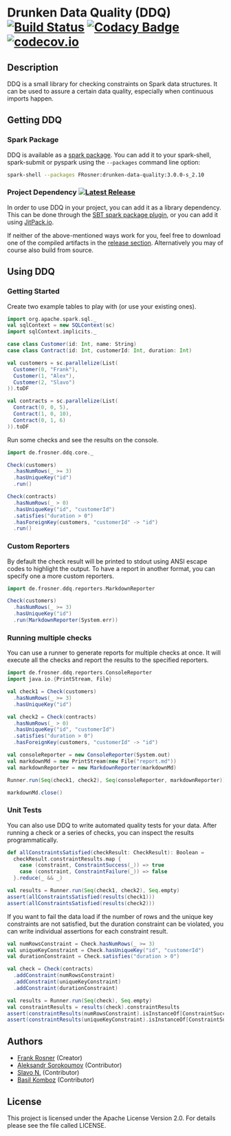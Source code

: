 # Drunken Data Quality (DDQ) [![Build Status](https://travis-ci.org/FRosner/drunken-data-quality.svg?branch=master)](https://travis-ci.org/FRosner/drunken-data-quality) [![Codacy Badge](https://api.codacy.com/project/badge/grade/b738700bad0a4b6da14e06c0dd508a21)](https://www.codacy.com/app/frank_7/drunken-data-quality) [![codecov.io](https://codecov.io/github/FRosner/drunken-data-quality/coverage.svg?branch=master)](https://codecov.io/github/FRosner/drunken-data-quality?branch=master)

## Description

DDQ is a small library for checking constraints on Spark data structures. It can be used to assure a certain data quality, especially when continuous imports happen.

## Getting DDQ

### Spark Package

DDQ is available as a [spark package](http://spark-packages.org/package/FRosner/drunken-data-quality). You can add it to your spark-shell, spark-submit or pyspark using the `--packages` command line option:

```sh
spark-shell --packages FRosner:drunken-data-quality:3.0.0-s_2.10
```

### Project Dependency [![Latest Release](https://img.shields.io/github/tag/FRosner/drunken-data-quality.svg?label=JitPack)](https://jitpack.io/#FRosner/drunken-data-quality)

In order to use DDQ in your project, you can add it as a library dependency. This can be done through the [SBT spark package plugin](https://github.com/databricks/sbt-spark-package), or you can add it using [JitPack.io](https://jitpack.io/#FRosner/drunken-data-quality).

If neither of the above-mentioned ways work for you, feel free to download one of the compiled artifacts in the [release section](https://github.com/FRosner/drunken-data-quality/releases). Alternatively you may of course also build from source.

## Using DDQ

### Getting Started

Create two example tables to play with (or use your existing ones).

```scala
import org.apache.spark.sql._
val sqlContext = new SQLContext(sc)
import sqlContext.implicits._

case class Customer(id: Int, name: String)
case class Contract(id: Int, customerId: Int, duration: Int)

val customers = sc.parallelize(List(
  Customer(0, "Frank"),
  Customer(1, "Alex"),
  Customer(2, "Slavo")
)).toDF

val contracts = sc.parallelize(List(
  Contract(0, 0, 5),
  Contract(1, 0, 10),
  Contract(0, 1, 6)
)).toDF
```

Run some checks and see the results on the console.

```scala
import de.frosner.ddq.core._

Check(customers)
  .hasNumRows(_ >= 3)
  .hasUniqueKey("id")
  .run()

Check(contracts)
  .hasNumRows(_ > 0)
  .hasUniqueKey("id", "customerId")
  .satisfies("duration > 0")
  .hasForeignKey(customers, "customerId" -> "id")
  .run()
```

### Custom Reporters

By default the check result will be printed to stdout using ANSI escape codes to highlight the output. To have a report in another format, you can specify one a more custom reporters.

```scala
import de.frosner.ddq.reporters.MarkdownReporter

Check(customers)
  .hasNumRows(_ >= 3)
  .hasUniqueKey("id")
  .run(MarkdownReporter(System.err))
```

### Running multiple checks

You can use a runner to generate reports for multiple checks at once. It will execute all the checks and report the results to the specified reporters.

```scala
import de.frosner.ddq.reporters.ConsoleReporter
import java.io.{PrintStream, File}

val check1 = Check(customers)
  .hasNumRows(_ >= 3)
  .hasUniqueKey("id")

val check2 = Check(contracts)
  .hasNumRows(_ > 0)
  .hasUniqueKey("id", "customerId")
  .satisfies("duration > 0")
  .hasForeignKey(customers, "customerId" -> "id")

val consoleReporter = new ConsoleReporter(System.out)
val markdownMd = new PrintStream(new File("report.md"))
val markdownReporter = new MarkdownReporter(markdownMd)

Runner.run(Seq(check1, check2), Seq(consoleReporter, markdownReporter))

markdownMd.close()
```

### Unit Tests

You can also use DDQ to write automated quality tests for your data. After running a check or a series of checks, you can inspect the results programmatically.

```scala
def allConstraintsSatisfied(checkResult: CheckResult): Boolean =
  checkResult.constraintResults.map {
    case (constraint, ConstraintSuccess(_)) => true
    case (constraint, ConstraintFailure(_)) => false
  }.reduce(_ && _)

val results = Runner.run(Seq(check1, check2), Seq.empty)
assert(allConstraintsSatisfied(results(check1)))
assert(allConstraintsSatisfied(results(check2)))
```

If you want to fail the data load if the number of rows and the unique key constraints are not satisfied, but the duration constraint can be violated, you can write individual assertions for each constraint result.

```scala
val numRowsConstraint = Check.hasNumRows(_ >= 3)
val uniqueKeyConstraint = Check.hasUniqueKey("id", "customerId")
val durationConstraint = Check.satisfies("duration > 0")

val check = Check(contracts)
  .addConstraint(numRowsConstraint)
  .addConstraint(uniqueKeyConstraint)
  .addConstraint(durationConstraint)

val results = Runner.run(Seq(check), Seq.empty)
val constraintResults = results(check).constraintResults
assert(constraintResults(numRowsConstraint).isInstanceOf[ConstraintSuccess])
assert(constraintResults(uniqueKeyConstraint).isInstanceOf[ConstraintSuccess])
```

## Authors

- [Frank Rosner](https://github.com/FRosner) (Creator)
- [Aleksandr Sorokoumov](https://github.com/Gerrrr) (Contributor)
- [Slavo N.](https://github.com/mfsny) (Contributor)
- [Basil Komboz](https://github.com/bkomboz) (Contributor)

## License

This project is licensed under the Apache License Version 2.0. For details please see the file called LICENSE.

